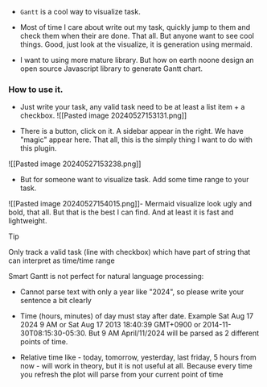- `Gantt` is a cool way to visualize task. 

- Most of time I care about write out my task, quickly jump to them and check them when their are done. That all. But anyone want to see cool things. Good, just look at the visualize, it is generation using mermaid.
- I want to using more mature library. But how on earth noone design an open source Javascript library to generate Gantt chart. 

### How to use it.
- Just write your task, any valid task need to be at least a list item + a checkbox. 
![[Pasted image 20240527153131.png]]



- There is a button, click on it. A sidebar appear in the right. We have "magic" appear here. That all, this is the simply thing I want to do with this plugin.

![[Pasted image 20240527153238.png]]

- But for someone want to visualize task. Add some time range to your task.

![[Pasted image 20240527154015.png]]- Mermaid visualize look ugly and bold, that all. But that is the best I can find. And at least it is fast and lightweight.

> [!tip]
> 
> Only track a valid task (line with checkbox) which have part of string that can interpret as time/time range
> 
> Smart Gantt is not perfect for natural language processing:
> - Cannot parse text with only a year like "2024", so please write your sentence a bit clearly
> 
> - Time (hours, minutes) of day must stay after date. Example Sat Aug 17 2024 9 AM or Sat Aug 17 2013 18:40:39 GMT+0900 or 2014-11-30T08:15:30-05:30. But 9 AM April/11/2024 will be parsed as 2 different points of time.
> 
> - Relative time like - today, tomorrow, yesterday, last friday, 5 hours from now - will work in theory, but it is not useful at all. Because every time you refresh the plot will parse from your current point of time

